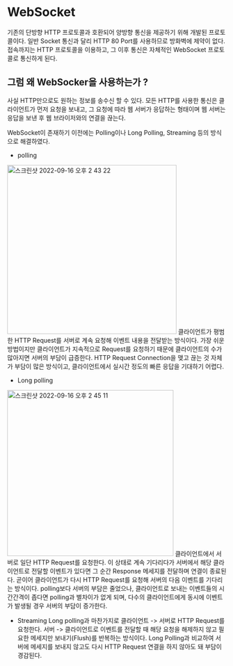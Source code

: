 # WebSocket
기존의 단방향 HTTP 프로토콜과 호환되어 양방향 통신을 제공하기 위해 개발된 프로토콜이다. 일반 Socket 통신과 달리 HTTP 80 Port를 사용하므로 방화벽에 제약이 없다.
접속까지는 HTTP 프로토콜을 이용하고, 그 이후 통신은 자체적인 WebSocket 프로토콜로 통신하게 된다.

## 그럼 왜 WebSocker을 사용하는가 ?
사실 HTTP만으로도 원하는 정보를 송수신 할 수 있다. 모든 HTTP를 사용한 통신은 클라이언트가 먼저 요청을 보내고, 그 요청에 따라 웹 서버가 응답하는 형태이며 웹 서버는 응답을 보낸 후 웹 브라이저와의 연결을 끊는다.

WebSocket이 존재하기 이전에는 Polling이나 Long Polling, Streaming 등의 방식으로 해결하였다.

* polling
<img width="389" alt="스크린샷 2022-09-16 오후 2 43 22" src="https://user-images.githubusercontent.com/83891837/190565063-cbb77fb0-1a19-4348-8822-258cba729239.png">
클라이언트가 평범한 HTTP Request를 서버로 계속 요청해 이벤트 내용을 전달받는 방식이다. 가장 쉬운 방법이지만 클라이언트가 지속적으로 Request를 요청하기 때문에 클라이언트의 수가 많아지면 서버의 부담이 급증한다. HTTP Request Connection을 맺고 끊는 것 자체가 부담이 많은 방식이고, 클라이언트에서 실시간 정도의 빠른 응답을 기대하기 어렵다.

* Long polling
<img width="382" alt="스크린샷 2022-09-16 오후 2 45 11" src="https://user-images.githubusercontent.com/83891837/190565347-b30d09d3-0cb3-4394-b9bc-d0d23f7e1f98.png">
클라이언트에서 서버로 일단 HTTP Request를 요청한다. 이 상태로 계속 기다리다가 서버에서 해당 클라이언트로 전달할 이벤트가 있다면 그 순간 Response 메세지를 전달하며 연결이 종료된다. 곧이어 클라이언트가 다시 HTTP Request를 요청해 서버의 다음 이벤트를 기다리는 방식이다. polling보다 서버의 부담은 줄었으나, 클라이언트로 보내는 이벤트들의 시간간격이 좁다면 polling과 별차이가 없게 되며, 다수의 클라이언트에게 동시에 이벤트가 발생될 경우 서버의 부담이 증가한다.

* Streaming
Long polling과 마찬가지로 클라이언트 -> 서버로 HTTP Request를 요청한다. 서버 -> 클라이언트로 이벤트를 전달할 때 해당 요청을 해제하지 않고 필요한 메세지만 보내기(Flush)를 반복하는 방식이다. Long Polling과 비교하여 서버에 메세지를 보내지 않고도 다시 HTTP Request 연결을 하지 않아도 돼 부담이 경감된다.
